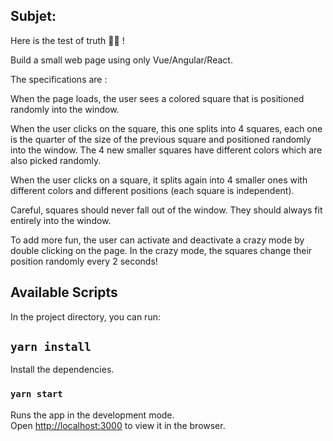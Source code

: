 ## Subjet:

Here is the test of truth 🧙‍♂️ !

Build a small web page using only Vue/Angular/React.

The specifications are :

When the page loads, the user sees a colored square that is positioned randomly into the window.

When the user clicks on the square, this one splits into 4 squares, each one is the quarter of the size of the previous square and positioned randomly into the window. The 4 new smaller squares have different colors which are also picked randomly.

When the user clicks on a square, it splits again into 4 smaller ones with different colors and different positions (each square is independent).

Careful, squares should never fall out of the window. They should always fit entirely into the window.

To add more fun, the user can activate and deactivate a crazy mode by double clicking on the page. In the crazy mode, the squares change their position randomly every 2 seconds! 

## Available Scripts

In the project directory, you can run:

## `yarn install`

Install the dependencies.

### `yarn start`

Runs the app in the development mode.\
Open [http://localhost:3000](http://localhost:3000) to view it in the browser.

